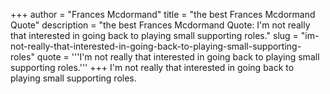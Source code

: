 +++
author = "Frances Mcdormand"
title = "the best Frances Mcdormand Quote"
description = "the best Frances Mcdormand Quote: I'm not really that interested in going back to playing small supporting roles."
slug = "im-not-really-that-interested-in-going-back-to-playing-small-supporting-roles"
quote = '''I'm not really that interested in going back to playing small supporting roles.'''
+++
I'm not really that interested in going back to playing small supporting roles.
